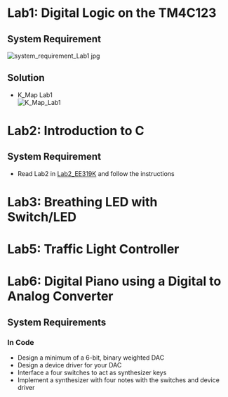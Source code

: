 # Lab1: Digital Logic on the TM4C123

## System Requirement <br>
![system_requirement_Lab1 jpg](https://github.com/TranMinhDuc2001/EDABK_EE319K/assets/119594103/d525763b-f0c0-41aa-94b5-4a17844d45b6)
## Solution
- K_Map Lab1 <br>
![K_Map_Lab1](https://github.com/TranMinhDuc2001/EDABK_EE319K/assets/119594103/e33b4aaf-017d-4361-ba18-7e52d85ca04b)



# Lab2: Introduction to C
## System Requirement <br>
- Read Lab2 in [Lab2_EE319K](https://users.ece.utexas.edu/~valvano/Volume1/) and follow the instructions

# Lab3: Breathing LED with Switch/LED

# Lab5: Traffic Light Controller

# Lab6: Digital Piano using a Digital to Analog Converter 
## System Requirements 
### In Code
- Design a minimum of a 6-bit, binary weighted DAC <br>
- Design a device driver for your DAC <br>
- Interface a four switches to act as synthesizer keys <br>
- Implement a synthesizer with four notes with the switches and device driver <br>
